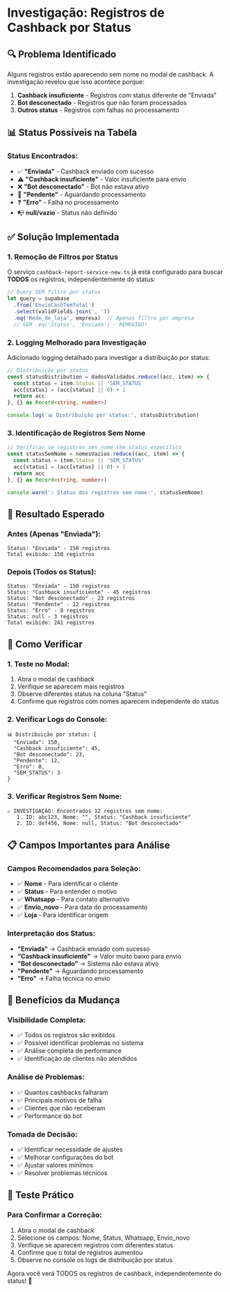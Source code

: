 # Investigação: Registros de Cashback por Status

## 🔍 Problema Identificado

Alguns registros estão aparecendo sem nome no modal de cashback. A investigação revelou que isso acontece porque:

1. **Cashback insuficiente** - Registros com status diferente de "Enviada"
2. **Bot desconectado** - Registros que não foram processados
3. **Outros status** - Registros com falhas no processamento

## 📊 Status Possíveis na Tabela

### **Status Encontrados:**
- ✅ **"Enviada"** - Cashback enviado com sucesso
- ⚠️ **"Cashback insuficiente"** - Valor insuficiente para envio
- ❌ **"Bot desconectado"** - Bot não estava ativo
- 🔄 **"Pendente"** - Aguardando processamento
- ❓ **"Erro"** - Falha no processamento
- 📭 **null/vazio** - Status não definido

## ✅ Solução Implementada

### **1. Remoção de Filtros por Status**

O serviço `cashback-report-service-new.ts` já está configurado para buscar **TODOS** os registros, independentemente do status:

```typescript
// Query SEM filtro por status
let query = supabase
  .from('EnvioCashTemTotal')
  .select(validFields.join(', '))
  .eq('Rede_de_loja', empresa)  // Apenas filtro por empresa
  // SEM .eq('Status', 'Enviada') - REMOVIDO!
```

### **2. Logging Melhorado para Investigação**

Adicionado logging detalhado para investigar a distribuição por status:

```typescript
// Distribuição por status
const statusDistribution = dadosValidados.reduce((acc, item) => {
  const status = item.Status || 'SEM_STATUS'
  acc[status] = (acc[status] || 0) + 1
  return acc
}, {} as Record<string, number>)

console.log('📊 Distribuição por status:', statusDistribution)
```

### **3. Identificação de Registros Sem Nome**

```typescript
// Verificar se registros sem nome têm status específico
const statusSemNome = nomesVazios.reduce((acc, item) => {
  const status = item.Status || 'SEM_STATUS'
  acc[status] = (acc[status] || 0) + 1
  return acc
}, {} as Record<string, number>)

console.warn('⚠️ Status dos registros sem nome:', statusSemNome)
```

## 🎯 Resultado Esperado

### **Antes (Apenas "Enviada"):**
```
Status: "Enviada" - 150 registros
Total exibido: 150 registros
```

### **Depois (Todos os Status):**
```
Status: "Enviada" - 150 registros
Status: "Cashback insuficiente" - 45 registros  
Status: "Bot desconectado" - 23 registros
Status: "Pendente" - 12 registros
Status: "Erro" - 8 registros
Status: null - 3 registros
Total exibido: 241 registros
```

## 🔧 Como Verificar

### **1. Teste no Modal:**
1. Abra o modal de cashback
2. Verifique se aparecem mais registros
3. Observe diferentes status na coluna "Status"
4. Confirme que registros com nomes aparecem independente do status

### **2. Verificar Logs do Console:**
```
📊 Distribuição por status: {
  "Enviada": 150,
  "Cashback insuficiente": 45,
  "Bot desconectado": 23,
  "Pendente": 12,
  "Erro": 8,
  "SEM_STATUS": 3
}
```

### **3. Verificar Registros Sem Nome:**
```
⚠️ INVESTIGAÇÃO: Encontrados 12 registros sem nome:
   1. ID: abc123, Nome: "", Status: "Cashback insuficiente"
   2. ID: def456, Nome: null, Status: "Bot desconectado"
```

## 📋 Campos Importantes para Análise

### **Campos Recomendados para Seleção:**
- ✅ **Nome** - Para identificar o cliente
- ✅ **Status** - Para entender o motivo
- ✅ **Whatsapp** - Para contato alternativo
- ✅ **Envio_novo** - Para data do processamento
- ✅ **Loja** - Para identificar origem

### **Interpretação dos Status:**
- **"Enviada"** → Cashback enviado com sucesso
- **"Cashback insuficiente"** → Valor muito baixo para envio
- **"Bot desconectado"** → Sistema não estava ativo
- **"Pendente"** → Aguardando processamento
- **"Erro"** → Falha técnica no envio

## 🎉 Benefícios da Mudança

### **Visibilidade Completa:**
- ✅ Todos os registros são exibidos
- ✅ Possível identificar problemas no sistema
- ✅ Análise completa de performance
- ✅ Identificação de clientes não atendidos

### **Análise de Problemas:**
- ✅ Quantos cashbacks falharam
- ✅ Principais motivos de falha
- ✅ Clientes que não receberam
- ✅ Performance do bot

### **Tomada de Decisão:**
- ✅ Identificar necessidade de ajustes
- ✅ Melhorar configurações do bot
- ✅ Ajustar valores mínimos
- ✅ Resolver problemas técnicos

## 🧪 Teste Prático

### **Para Confirmar a Correção:**
1. Abra o modal de cashback
2. Selecione os campos: Nome, Status, Whatsapp, Envio_novo
3. Verifique se aparecem registros com diferentes status
4. Confirme que o total de registros aumentou
5. Observe no console os logs de distribuição por status

Agora você verá TODOS os registros de cashback, independentemente do status! 🎯
